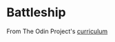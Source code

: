 # Battleship

From The Odin Project's [curriculum](https://www.theodinproject.com/lessons/battleship)